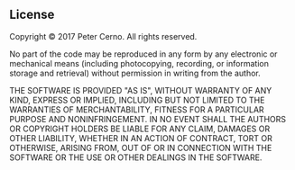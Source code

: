 ## License

Copyright © 2017 Peter Cerno. All rights reserved.

No part of the code may be reproduced in any form by any electronic or mechanical means (including photocopying, recording, or information storage and retrieval) without permission in writing from the author.

THE SOFTWARE IS PROVIDED "AS IS", WITHOUT WARRANTY OF ANY KIND, EXPRESS OR IMPLIED, INCLUDING BUT NOT LIMITED TO THE WARRANTIES OF MERCHANTABILITY, FITNESS FOR A PARTICULAR PURPOSE AND NONINFRINGEMENT. IN NO EVENT SHALL THE AUTHORS OR COPYRIGHT HOLDERS BE LIABLE FOR ANY CLAIM, DAMAGES OR OTHER LIABILITY, WHETHER IN AN ACTION OF CONTRACT, TORT OR OTHERWISE, ARISING FROM, OUT OF OR IN CONNECTION WITH THE SOFTWARE OR THE USE OR OTHER DEALINGS IN THE SOFTWARE.
